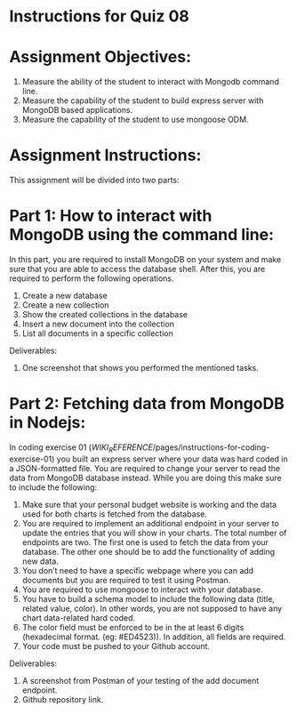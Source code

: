 # Instructions for Quiz 08
# Assignment Objectives: 

1. Measure the ability of the student to interact with Mongodb command line.
2. Measure the capability of the student to build express server with MongoDB based applications.
3. Measure the capability of the student to use mongoose ODM. 

# Assignment Instructions: 

This assignment will be divided into two parts:

# Part 1: How to interact with MongoDB using the command line: 
In this part, you are required to install MongoDB on your system and make sure that you are able to access the database shell. After this, you are required to perform the following operations. 

1. Create a new database
2. Create a new collection 
3. Show the created collections in the database 
4. Insert a new document into the collection
5. List all documents in a specific collection

Deliverables: 
1. One screenshot that shows you performed the mentioned tasks. 

# Part 2: Fetching data from MongoDB in Nodejs: 
In coding exercise 01 ($WIKI_REFERENCE$/pages/instructions-for-coding-exercise-01) you built an express server where your data was hard coded in a JSON-formatted file. You are required to change your server to read the data from MongoDB database instead. While you are doing this make sure to include the following: 

1. Make sure that your personal budget website is working and the data used for both charts is fetched from the database. 
2. You are required to implement an additional endpoint in your server to update the entries that you will show in your charts. The total number of endpoints are two. The first one is used to fetch the data from your database. The other one should be to add the functionality of adding new data.
3. You don’t need to have a specific webpage where you can add documents but you are required to test it using Postman.
4. You are required to use mongoose to interact with your database.
5. You have to build a schema model to include the following data (title, related value, color). In other words, you are not supposed  to have any chart data-related hard coded. 
6. The color field must be enforced to be in the at least 6 digits (hexadecimal format. (eg: #ED4523)). In addition, all fields are required.
7. Your code must be pushed to your Github account. 

Deliverables:
1. A screenshot from Postman of your testing of the add document endpoint. 
2. Github repository link. 
